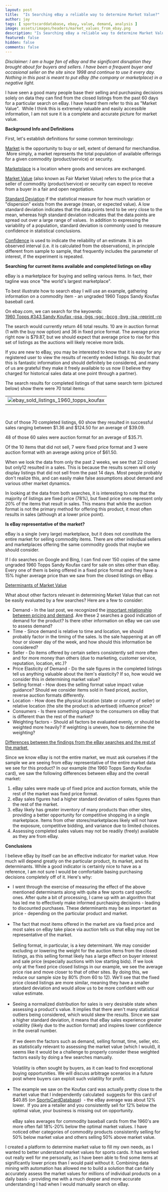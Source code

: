 ```yaml
---
layout: post
title:  "Is Searching eBay a reliable way to determine Market Value?"
author: jay
tags: [ sportscarddatabase, ebay, value, demand, analysis ]
image: assets/images/headers/market_values_from_ebay.png
description: "Is Searching eBay a reliable way to determine Market Value?"
featured: false
hidden: false
comments: false
---
```


<p><em>Disclaimer: I am a huge fan of eBay and the significant disruption they brought about for buyers and sellers. I have been a frequent buyer and occasional seller on the site since 1998 and continue to use it every day. Nothing in this post is meant to put eBay (the company or marketplace) in a negative light.</em></p>
<p>I have seen a good many people base their selling and purchasing decisions solely on data they can find from&nbsp;the closed listings from the past 60 days for a particular search on eBay. I have heard them refer to this as "Market Value". &nbsp;While I think this is extremely valuable and easily accessible information, I am not sure it is a complete and accurate picture for market value.</p>
<p><strong>Background Info and Definitions</strong></p>
<p>First, let's establish definitions for some common terminology:</p>
<p><span style="text-decoration: underline;">Market</span>&nbsp;is the opportunity to buy or sell, extent of demand for merchandise. &nbsp;More simply, a market represents the total population of available offerings for a given commodity (product/service) or security.</p>
<p><span style="text-decoration: underline;">Marketplace</span>&nbsp;is a location where goods and services are exchanged.&nbsp;</p>
<p><span style="text-decoration: underline;">Market Value</span>&nbsp;(also known as Fair Market Value) refers to the price that a seller of&nbsp;commodity (product/service) or security&nbsp;can expect to receive from a buyer in a fair and open negotiation.&nbsp;</p>
<p><span style="text-decoration: underline;">Standard Deviation</span>&nbsp;if the statistical measure for&nbsp;how much variation or "dispersion" exists from the average (mean, or expected value). A low standard deviation indicates that the data points tend to be very close to the mean, whereas high standard deviation indicates that the data points are spread out over a large range of values. &nbsp;In addition to expressing the variability of a population, standard deviation is commonly used to measure confidence in statistical conclusions.</p>
<p><span style="text-decoration: underline;">Confidence</span>&nbsp;is used to indicate the reliability of an estimate.&nbsp;It is an observed interval (i.e. it is calculated from the observations), in principle different from sample to sample, that frequently includes the parameter of interest, if the experiment is repeated.&nbsp;</p>
<p><strong>Searching for current items available and completed listings on eBay</strong></p>
<p>eBay is a marketplace for buying and selling various items. In fact, their tagline was once "the world's largest marketplace".</p>
<p>To best illustrate how to search ebay I will use an example, gathering information on a commodity item - an ungraded 1960 Topps Sandy Koufax baseball card.&nbsp;</p>
<p>On ebay.com, we can search for the keyowrds:<br /><a href="http://www.ebay.com/sch/i.html?_trksid=p5197.m570.l1313&amp;_nkw=1960+Topps+%23343+Sandy+Koufax+-psa+-bgs+-sgc+-bccg+-bvg+-jsa+-reprint+-rp&amp;_sacat=0" target="_blank">1960 Topps #343 Sandy Koufax -psa -bgs -sgc -bccg -bvg -jsa -reprint -rp</a></p>
<p>The search would currently return 46 total results. 10 are in auction format (1 with the buy now option) and 36 in fixed price format. The average price right now is $79.87, but we should expect that average price to rise for this set of listings as the auctions will likely receive more bids.</p>
<p>If you are new to eBay, you may be interested to know that it is easy for any registered user to view the results of recently ended listings.&nbsp;No doubt that this is fantastic information and should definitely be considered, and many of us are grateful they make it freely available to us now (I believe they charged for historical sales data at one point through a partner).</p>
<p>The search results for completed listings of that same search term (pictured below) show there were 70 total items:</p>
<table cellspacing="0" cellpadding="0">
<tbody>
<tr>
<td><img src="{{ site.baseurl }}/assets/images/ebay_sold_listings_1960_topps_koufax.gif" alt="ebay_sold_listings_1960_topps_koufax" /></td>
</tr>
</tbody>
</table>
<p>&nbsp;</p>
<p>Out of those 70 completed listings, 60 show they resulted in successful sales ranging between $1.36 and $124.50 for an average of $39.09.</p>
<p>48 of those 60 sales were auction format for an average of $35.71.</p>
<p>Of the 10 items that did not sell, 7 were fixed price format and 3 were auction format with an average asking price of $61.50.</p>
<p>When we look the data from only the past 2 weeks, we see that 22 closed but only12 resulted in a sales. This is because the results screen will only display listings that did not sell from the past 14 days. Most people probably don't realize this, and can easily make false assumptions about demand and various other market dynamics.</p>
<p>In looking at the data from both searches, it is interesting to note that the majority of listings are fixed price (78%), but fixed price ones represent only 20% of the items that result in sales. This means that while the auction format is not the primary method for offering this product, it most often results in sales (although at a lower price point).&nbsp;</p>
<p><span style="font-weight: bold;">Is eBay representative of the market?</span></p>
<p>eBay is a single (very large) marketplace, but it does not constitute the entire market for selling commodity items. There are other individual sellers and marketplaces offering the same commodity goods that maybe we should consider. &nbsp;</p>
<p>If I do searches on Google and Bing, I can find over 150 copies of the same ungraded 1960 Topps Sandy Koufax card for sale on sites other than eBay. Every one of them is being offered in a fixed price format and they have a 15% higher average price than we saw from the closed listings on eBay.&nbsp;</p>
<p><span style="text-decoration: underline;">Determinants of Market Value</span></p>
<p>What about other factors relevant in determining Market Value that can not be easily evaluated by a few searches? Here are a few to consider:</p>
<ul>
<li>Demand - In the last post, we recognized the&nbsp;<a href="/post/2012/08/20/Making-Sense-of-Demand-and-Pricing.aspx">important relationship between pricing and demand</a>. Are these 2 searches a good indication of demand for the product? Is there other information on eBay we can use to assess demand?&nbsp;</li>
<li>Time - Since demand is relative to time and location, we should probably factor in the timing of the sales. Is the sale happening at an off hour or slower day of the week, and how should this information be considered?</li>
<li>Seller - Do items offered by certain sellers consistently sell more often and for more money than others (due to marketing, customer service, reputation, location, etc.)?&nbsp;</li>
<li>Price Elasticity of Demand - Do the sale figures in the completed listings tell us anything valuable about the item's elasticity? If so, how would we consider this in determining market value?</li>
<li>Selling format - How does the selling format value impact value guidance? Should we consider items sold in fixed priced, auction, reverse auction formats differently.</li>
<li>Location - How does the physical location (state or country of seller) or relative location (the site the product is advertised) influence price?</li>
<li>Consumers - Is there something unique to the consumers on eBay that is different than the rest of the market? &nbsp;</li>
<li>Weighting factors - Should all factors be evaluated evenly, or should be weighted more heavily? If weighting is uneven, how to determine the weighting?</li>
</ul>
<p><span style="text-decoration: underline;">Differences between the findings from the eBay searches and the rest of the market&nbsp;</span></p>
<p>Since we know eBay is not the entire market, we must ask ourselves if the sample we are seeing from eBay representative of the entire market data we see for this product?&nbsp;In our example (the 1960 Topps Sandy Koufax card), we saw the following differences between eBay and the overall market:</p>
<ol>
<li>eBay sales were made up of fixed price and auction formats, while the rest of the market was fixed price format.</li>
<li>eBay sales figures had a higher standard deviation of sales figures than the rest of the market.&nbsp;</li>
<li>eBay likely has greater inventory of many products than other sites, providing a better opportunity for competitive shopping in a single marketplace. Items from other stores/marketplaces likely will not have the exposure, competitive bidding, and variance&nbsp;due to limited choices.</li>
<li>Assessing completed sales values may not be readily (freely) available as they are from eBay.</li>
</ol>
<p><strong>Conclusions</strong>&nbsp;</p>
<p>I believe eBay by itself can be an effective indicator for market value. How much will depend greatly on the particular product, its market, and its determinants. While a good indicator is certainly nice to have as a reference, I am not sure I would be comfortable basing purchasing decisions completely off of it. Here's why:</p>
<ul>
<li>I went through the exercise of measuring the effect of the above mentioned determinants along with quite a few sports card specific ones. After quite a bit of processing, I came up with an algorithm that has led me to effectively make informed purchasing decisions - leading to discounted purchases. These determinants may be as important as price - depending on the particular product and market.<br /><br /></li>
<li>The fact that most items offered in the market are via fixed price and most sales on eBay take place via auction tells us that eBay may not be representative of the market.<br /><br />Selling format, in particular, is a key determinant.&nbsp;We may consider excluding or lowering the weight for the auction items from the&nbsp;closed listings, as this selling format likely has a large effect on buyer interest and sale price (especially auctions with low starting bids). If we look only at the fixed price closed listings in our example, we see the average price rise and move closer to that of other sites. By doing this, we reduce our sample size by 80% (from 60 to 12). We'll see that the fixed price closed listings are more similar, meaning they have a smaller standard deviation and would allow us to be more confident with our value estimate.&nbsp;<br />&nbsp;</li>
<li>Seeing a normalized distribution for sales is very desirable state when assessing a product's value. It implies that there aren't many statistical outliers being considered, which would skew the results. Since we saw a higher standard deviation, it means that eBay sales experience greater volatility (likely due to the auction format) and inspires lower confidence in the overall number.<br /><br />If we deem the factors such as demand, selling format, time, seller, etc. as statistically relevant to assessing the market value (which I would), it seems like it would be a challenge to properly consider these weighted factors easily by doing a few searches manually.<br /><br />Volatility is often sought by buyers, as it can lead to find exceptional buying opportunities. We will discuss arbitrage scenarios in a future post where buyers can exploit such volatility for profit.<br />&nbsp;</li>
<li>The example we saw on the Koufax card was actually pretty close to the market value that I independently calculated&nbsp; suggests for this card of $40.85&nbsp;(on&nbsp;<a href="http://www.SportsCardDatabase.com" target="_blank">SportsCardDatabase</a>)&nbsp; - the eBay average was about 12% lower. &nbsp;If you are a retailer and you consistently sell for 12% below the optimal value, your business is missing out on opportunity.&nbsp;<br /><br />eBay sales averages for commodity baseball cards from the 1960's are more often fall 18%-20% below the optimal market values. I have noticed other categories of commodity products consistently selling for 50% below market value and others selling 50% above market value.</li>
</ul>
<div>I created a platform to determine market value to fill my own needs, as I wanted to better understand market values for sports cards. It has worked out really well for me personally, as I have been able to find some items at significantly lower prices than I would paid without it. Combining data mining with automation has allowed me to build a solution that can fairly accurately assess the market values for millions of individual products on a daily basis - providing me with a much deeper and more accurate understanding I had when I would manually search on eBay.</div>
 